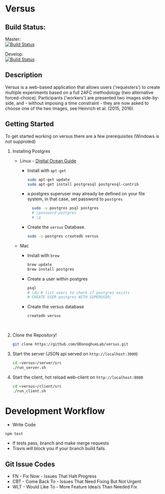 # Versus

## Build Status:
Master:  
[![Build Status](https://travis-ci.com/ODonoghueLab/versus.svg?token=dvwsqpX2xpST9Mi1JGuz&branch=master)](https://travis-ci.com/ODonoghueLab/versus)

Develop:  
[![Build Status](https://travis-ci.com/ODonoghueLab/versus.svg?token=dvwsqpX2xpST9Mi1JGuz&branch=develop)](https://travis-ci.com/ODonoghueLab/versus)

## Description
Versus is a web-based application that allows users ('requesters') to create multiple experiments based on a full 2AFC methodology (two alternative forced-choice). Participants ('workers') are presented two images side-by-side, and - without imposing a time constraint - they are now asked to choose one of the two images, see Heinrich et al. (2015, 2016).

## Getting Started

To get started working on versus there are a few prerequisites (Windows is not supproted)

1. Installing Postgres
   - Linux - [Digital Ocean Guide](https://www.digitalocean.com/community/tutorials/how-to-install-and-use-postgresql-on-ubuntu-16-04)
     - Install with  `apt-get`

       ```bash
       sudo apt-get update
       sudo apt-get install postgresql postgresql-contrib
       ```
     - a postgres superuser may already be defined on your file system, in that case, set password to `postgres`

       ```bash
         sudo -u postgres psql postgres
         # \password postgres
         # \q
       ```

     - Create the `versus` Database.

        ```bash
        sudo -u postgres createdb versus
        ```
   - Mac
     - Install with `brew`

       ```bash
       brew update
       brew install postgres
       ```

     - Create a user within postgres

       ```bash
       psql
       # \du # list users to check if postgres exists
       # CREATE USER postgres WITH SUPERUSER;
       ```

     -  Create the versus database

         ```bash
         createdb versus
         ```

         ​

2. Clone the Repository!

    ```bash
    git clone https://github.com/ODonoghueLab/versus.git
    ```

3. Start the server (JSON api served on `http://localhost:3000`)
    ```bash
    cd <versus>/server/src
    ./run_server.sh
    ```

4. Start the client, hot reload web-client on `http://localhost:8080`

    ```bash
    cd <versus>/client/src
    ./run_client.sh
    ```


# Development Workflow

* Write Code
```
npm test
```
* If tests pass, branch and make merge requests
* Travis will block you if your branch build fails

## Git Issue Codes
* FN - Fix Now - Issues That Halt Progress
* CBT - Come Back To - Issues That Need Fixing But Not Urgent
* WLT - Would Like To - More Feature Idea/s Than Needed Fix
